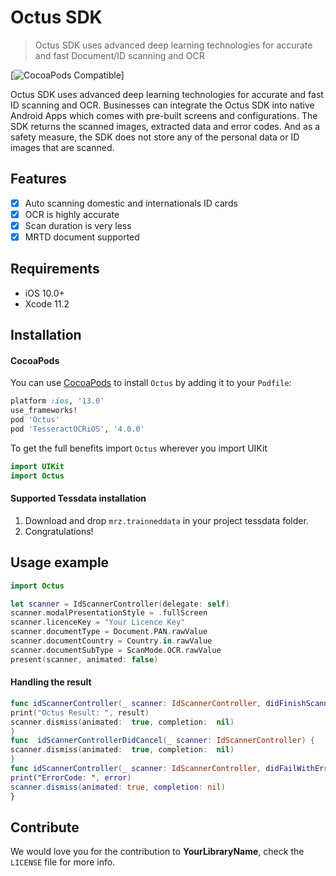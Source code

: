 
# Octus SDK
> Octus SDK uses advanced deep learning technologies for accurate and fast Document/ID scanning and OCR
> 
[![CocoaPods Compatible](https://img.shields.io/cocoapods/v/EZSwiftExtensions.svg)]

Octus SDK uses advanced deep learning technologies for accurate and fast ID scanning and OCR. Businesses can integrate the Octus SDK into native Android Apps which comes with pre-built screens and configurations. The SDK returns the scanned images, extracted data and error codes. And as a safety measure, the SDK does not store any of the personal data or ID images that are scanned.

## Features

- [x] Auto scanning domestic and internationals ID cards
- [x] OCR is highly accurate 
- [x] Scan duration is very less 
- [x] MRTD document supported

## Requirements

- iOS 10.0+
- Xcode 11.2

## Installation

#### CocoaPods
You can use [CocoaPods](http://cocoapods.org/) to install `Octus` by adding it to your `Podfile`:

```ruby
platform :ios, '13.0'
use_frameworks!
pod 'Octus'
pod 'TesseractOCRiOS', '4.0.0'
```

To get the full benefits import `Octus` wherever you import UIKit

``` swift
import UIKit
import Octus
```
#### Supported Tessdata installation
1. Download and drop ```mrz.trainneddata``` in your project tessdata folder.  
2. Congratulations! 

## Usage example

```swift
import Octus

let scanner = IdScannerController(delegate: self)
scanner.modalPresentationStyle = .fullScreen
scanner.licenceKey = "Your Licence Key"
scanner.documentType = Document.PAN.rawValue
scanner.documentCountry = Country.in.rawValue
scanner.documentSubType = ScanMode.OCR.rawValue
present(scanner, animated: false)
```
#### Handling the result

```swift
func idScannerController(_ scanner: IdScannerController, didFinishScanningWithResults results: IdScannerResults) {
print("Octus Result: ", result)
scanner.dismiss(animated:  true, completion:  nil)
}
func  idScannerControllerDidCancel(_ scanner: IdScannerController) {
scanner.dismiss(animated:  true, completion:  nil)
}
func idScannerController(_ scanner: IdScannerController, didFailWithError error: Int{
print("ErrorCode: ", error)
scanner.dismiss(animated: true, completion: nil)
}
``` 

## Contribute

We would love you for the contribution to **YourLibraryName**, check the ``LICENSE`` file for more info.


